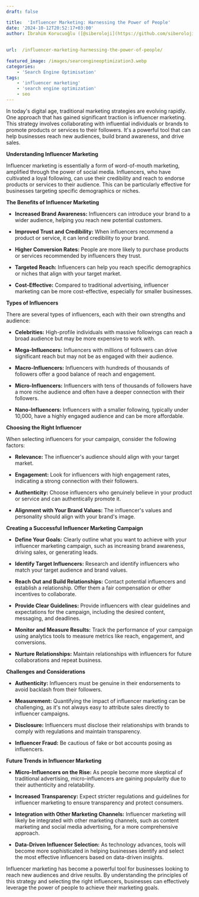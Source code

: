 ```yaml
---
draft: false

title:  'Influencer Marketing: Harnessing the Power of People'
date: '2024-10-12T20:52:17+03:00'
author: İbrahim Korucuoğlu ([@siberoloji](https://github.com/siberoloji))
 
 
url:  /influencer-marketing-harnessing-the-power-of-people/
 
featured_image: /images/searcengineoptimization3.webp
categories:
    - 'Search Engine Optimisation'
tags:
    - 'influencer marketing'
    - 'search engine optimization'
    - seo
---
```



In today's digital age, traditional marketing strategies are evolving rapidly. One approach that has gained significant traction is influencer marketing. This strategy involves collaborating with influential individuals or brands to promote products or services to their followers. It's a powerful tool that can help businesses reach new audiences, build brand awareness, and drive sales.



**Understanding Influencer Marketing**



Influencer marketing is essentially a form of word-of-mouth marketing, amplified through the power of social media. Influencers, who have cultivated a loyal following, can use their credibility and reach to endorse products or services to their audience. This can be particularly effective for businesses targeting specific demographics or niches.



**The Benefits of Influencer Marketing**


* **Increased Brand Awareness:** Influencers can introduce your brand to a wider audience, helping you reach new potential customers.

* **Improved Trust and Credibility:** When influencers recommend a product or service, it can lend credibility to your brand.

* **Higher Conversion Rates:** People are more likely to purchase products or services recommended by influencers they trust.

* **Targeted Reach:** Influencers can help you reach specific demographics or niches that align with your target market.

* **Cost-Effective:** Compared to traditional advertising, influencer marketing can be more cost-effective, especially for smaller businesses.




**Types of Influencers**



There are several types of influencers, each with their own strengths and audience:


* **Celebrities:** High-profile individuals with massive followings can reach a broad audience but may be more expensive to work with.

* **Mega-Influencers:** Influencers with millions of followers can drive significant reach but may not be as engaged with their audience.

* **Macro-Influencers:** Influencers with hundreds of thousands of followers offer a good balance of reach and engagement.

* **Micro-Influencers:** Influencers with tens of thousands of followers have a more niche audience and often have a deeper connection with their followers.

* **Nano-Influencers:** Influencers with a smaller following, typically under 10,000, have a highly engaged audience and can be more affordable.




**Choosing the Right Influencer**



When selecting influencers for your campaign, consider the following factors:


* **Relevance:** The influencer's audience should align with your target market.

* **Engagement:** Look for influencers with high engagement rates, indicating a strong connection with their followers.

* **Authenticity:** Choose influencers who genuinely believe in your product or service and can authentically promote it.

* **Alignment with Your Brand Values:** The influencer's values and personality should align with your brand's image.




**Creating a Successful Influencer Marketing Campaign**


* **Define Your Goals:** Clearly outline what you want to achieve with your influencer marketing campaign, such as increasing brand awareness, driving sales, or generating leads.

* **Identify Target Influencers:** Research and identify influencers who match your target audience and brand values.

* **Reach Out and Build Relationships:** Contact potential influencers and establish a relationship. Offer them a fair compensation or other incentives to collaborate.

* **Provide Clear Guidelines:** Provide influencers with clear guidelines and expectations for the campaign, including the desired content, messaging, and deadlines.

* **Monitor and Measure Results:** Track the performance of your campaign using analytics tools to measure metrics like reach, engagement, and conversions.

* **Nurture Relationships:** Maintain relationships with influencers for future collaborations and repeat business.




**Challenges and Considerations**


* **Authenticity:** Influencers must be genuine in their endorsements to avoid backlash from their followers.

* **Measurement:** Quantifying the impact of influencer marketing can be challenging, as it's not always easy to attribute sales directly to influencer campaigns.

* **Disclosure:** Influencers must disclose their relationships with brands to comply with regulations and maintain transparency.

* **Influencer Fraud:** Be cautious of fake or bot accounts posing as influencers.




**Future Trends in Influencer Marketing**


* **Micro-Influencers on the Rise:** As people become more skeptical of traditional advertising, micro-influencers are gaining popularity due to their authenticity and relatability.

* **Increased Transparency:** Expect stricter regulations and guidelines for influencer marketing to ensure transparency and protect consumers.

* **Integration with Other Marketing Channels:** Influencer marketing will likely be integrated with other marketing channels, such as content marketing and social media advertising, for a more comprehensive approach.

* **Data-Driven Influencer Selection:** As technology advances, tools will become more sophisticated in helping businesses identify and select the most effective influencers based on data-driven insights.




Influencer marketing has become a powerful tool for businesses looking to reach new audiences and drive results. By understanding the principles of this strategy and selecting the right influencers, businesses can effectively leverage the power of people to achieve their marketing goals.
